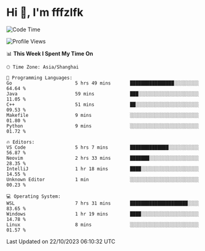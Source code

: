 # Hi 👋, I'm fffzlfk

<!--START_SECTION:waka-->
![Code Time](http://img.shields.io/badge/Code%20Time-525%20hrs%203%20mins-blue)

![Profile Views](http://img.shields.io/badge/Profile%20Views-0-blue)

📊 **This Week I Spent My Time On** 

```text
🕑︎ Time Zone: Asia/Shanghai

💬 Programming Languages: 
Go                       5 hrs 49 mins       ████████████████░░░░░░░░░   64.64 % 
Java                     59 mins             ███░░░░░░░░░░░░░░░░░░░░░░   11.05 % 
C++                      51 mins             ██░░░░░░░░░░░░░░░░░░░░░░░   09.53 % 
Makefile                 9 mins              ░░░░░░░░░░░░░░░░░░░░░░░░░   01.80 % 
Python                   9 mins              ░░░░░░░░░░░░░░░░░░░░░░░░░   01.72 % 

🔥 Editors: 
VS Code                  5 hrs 7 mins        ██████████████░░░░░░░░░░░   56.87 % 
Neovim                   2 hrs 33 mins       ███████░░░░░░░░░░░░░░░░░░   28.35 % 
IntelliJ                 1 hr 18 mins        ████░░░░░░░░░░░░░░░░░░░░░   14.55 % 
Unknown Editor           1 min               ░░░░░░░░░░░░░░░░░░░░░░░░░   00.23 % 

💻 Operating System: 
WSL                      7 hrs 31 mins       █████████████████████░░░░   83.65 % 
Windows                  1 hr 19 mins        ████░░░░░░░░░░░░░░░░░░░░░   14.78 % 
Linux                    8 mins              ░░░░░░░░░░░░░░░░░░░░░░░░░   01.57 % 
```


 Last Updated on 22/10/2023 06:10:32 UTC
<!--END_SECTION:waka-->

